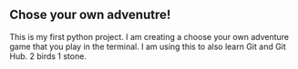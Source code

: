 ## Chose your own advenutre!

This is my first python project. I am creating a choose your own adventure game that you play in the terminal. I am using this to also learn Git and Git Hub. 2 birds 1 stone.

